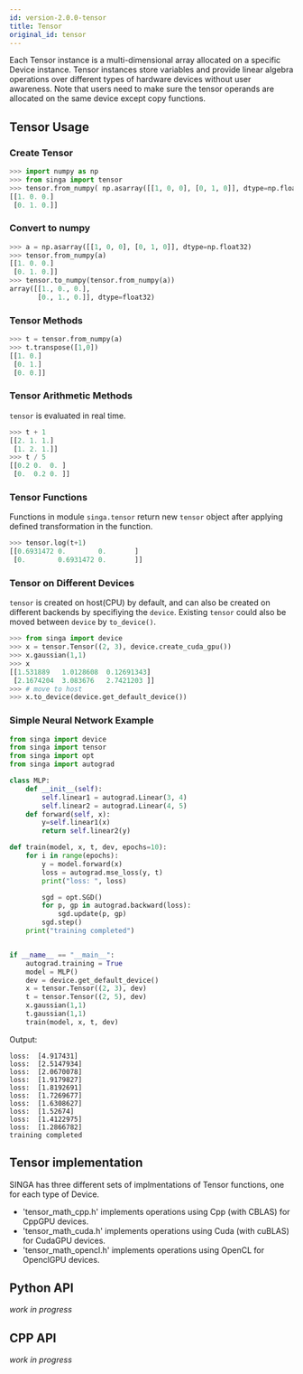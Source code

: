 ```yaml
---
id: version-2.0.0-tensor
title: Tensor
original_id: tensor
---
```


<!--- Licensed to the Apache Software Foundation (ASF) under one or more contributor license agreements.  See the NOTICE file distributed with this work for additional information regarding copyright ownership.  The ASF licenses this file to you under the Apache License, Version 2.0 (the "License"); you may not use this file except in compliance with the License.  You may obtain a copy of the License at http://www.apache.org/licenses/LICENSE-2.0 Unless required by applicable law or agreed to in writing, software distributed under the License is distributed on an "AS IS" BASIS, WITHOUT WARRANTIES OR CONDITIONS OF ANY KIND, either express or implied.  See the License for the specific language governing permissions and limitations under the License.  -->

Each Tensor instance is a multi-dimensional array allocated on a specific Device instance. Tensor instances store variables and provide linear algebra operations over different types of hardware devices without user awareness. Note that users need to make sure the tensor operands are allocated on the same device except copy functions.

## Tensor Usage


### Create Tensor
``` python
>>> import numpy as np
>>> from singa import tensor
>>> tensor.from_numpy( np.asarray([[1, 0, 0], [0, 1, 0]], dtype=np.float32) )
[[1. 0. 0.]
 [0. 1. 0.]]
```

### Convert to numpy
``` python
>>> a = np.asarray([[1, 0, 0], [0, 1, 0]], dtype=np.float32)
>>> tensor.from_numpy(a)
[[1. 0. 0.]
 [0. 1. 0.]]
>>> tensor.to_numpy(tensor.from_numpy(a))
array([[1., 0., 0.],
       [0., 1., 0.]], dtype=float32)
```

### Tensor Methods
``` python
>>> t = tensor.from_numpy(a)
>>> t.transpose([1,0])
[[1. 0.]
 [0. 1.]
 [0. 0.]]
```

### Tensor Arithmetic Methods
`tensor` is evaluated in real time.
``` python
>>> t + 1
[[2. 1. 1.]
 [1. 2. 1.]]
>>> t / 5
[[0.2 0.  0. ]
 [0.  0.2 0. ]]
```

### Tensor Functions
Functions in module `singa.tensor` return new `tensor` object after applying defined transformation in the function.
``` python
>>> tensor.log(t+1)
[[0.6931472 0.        0.       ]
 [0.        0.6931472 0.       ]]
```

### Tensor on Different Devices
`tensor` is created on host(CPU) by default, and can also be created on different backends by specifiying the `device`. Existing `tensor` could also be moved between `device` by `to_device()`.
``` python
>>> from singa import device
>>> x = tensor.Tensor((2, 3), device.create_cuda_gpu())
>>> x.gaussian(1,1)
>>> x
[[1.531889   1.0128608  0.12691343]
 [2.1674204  3.083676   2.7421203 ]]
>>> # move to host
>>> x.to_device(device.get_default_device())
```

### Simple Neural Network Example
``` python
from singa import device
from singa import tensor
from singa import opt
from singa import autograd

class MLP:
    def __init__(self):
        self.linear1 = autograd.Linear(3, 4)
        self.linear2 = autograd.Linear(4, 5)
    def forward(self, x):
        y=self.linear1(x)
        return self.linear2(y)

def train(model, x, t, dev, epochs=10):
    for i in range(epochs):
        y = model.forward(x)
        loss = autograd.mse_loss(y, t)
        print("loss: ", loss)

        sgd = opt.SGD()
        for p, gp in autograd.backward(loss):
            sgd.update(p, gp)
        sgd.step()
    print("training completed")


if __name__ == "__main__":
    autograd.training = True
    model = MLP()
    dev = device.get_default_device()
    x = tensor.Tensor((2, 3), dev)
    t = tensor.Tensor((2, 5), dev)
    x.gaussian(1,1)
    t.gaussian(1,1)
    train(model, x, t, dev)
```

Output:
```
loss:  [4.917431]
loss:  [2.5147934]
loss:  [2.0670078]
loss:  [1.9179827]
loss:  [1.8192691]
loss:  [1.7269677]
loss:  [1.6308627]
loss:  [1.52674]
loss:  [1.4122975]
loss:  [1.2866782]
training completed
```

## Tensor implementation

SINGA has three different sets of implmentations of Tensor functions, one for each type of Device.

- 'tensor_math_cpp.h' implements operations using Cpp (with CBLAS) for CppGPU devices.
- 'tensor_math_cuda.h' implements operations using Cuda (with cuBLAS) for CudaGPU devices.
- 'tensor_math_opencl.h' implements operations using OpenCL for OpenclGPU devices.

## Python API

_work in progress_

## CPP API

_work in progress_

